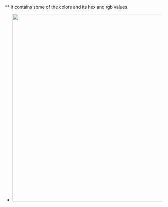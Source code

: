 ** It contains some of the colors and its hex and rgb values.


- <img src="../css-colors/Color-Names-—-HTML-Color-Codes.png" width="600" height=auto>
